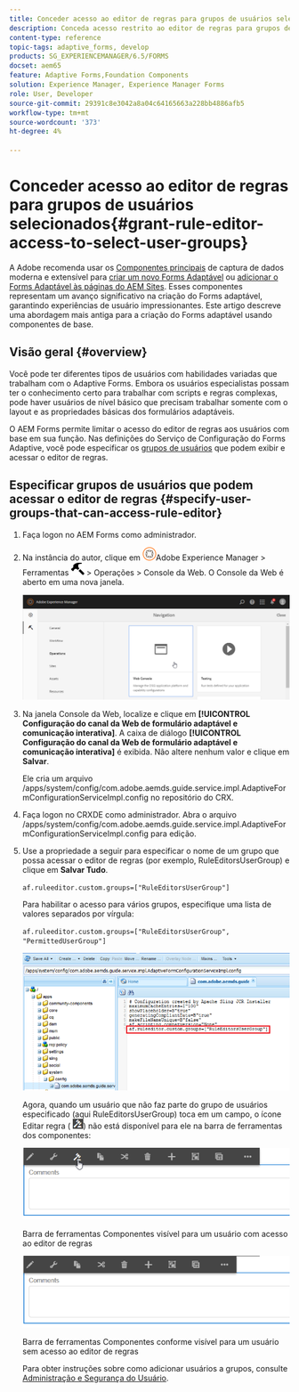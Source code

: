 ```yaml
---
title: Conceder acesso ao editor de regras para grupos de usuários selecionados
description: Conceda acesso restrito ao editor de regras para grupos de usuários selecionados.
content-type: reference
topic-tags: adaptive_forms, develop
products: SG_EXPERIENCEMANAGER/6.5/FORMS
docset: aem65
feature: Adaptive Forms,Foundation Components
solution: Experience Manager, Experience Manager Forms
role: User, Developer
source-git-commit: 29391c8e3042a8a04c64165663a228bb4886afb5
workflow-type: tm+mt
source-wordcount: '373'
ht-degree: 4%

---
```


# Conceder acesso ao editor de regras para grupos de usuários selecionados{#grant-rule-editor-access-to-select-user-groups}

A Adobe <span class="preview"> recomenda usar os [Componentes principais](https://experienceleague.adobe.com/docs/experience-manager-core-components/using/adaptive-forms/introduction.html?lang=pt-BR) de captura de dados moderna e extensível para [criar um novo Forms Adaptável](/help/forms/using/create-an-adaptive-form-core-components.md) ou [adicionar o Forms Adaptável às páginas do AEM Sites](/help/forms/using/create-or-add-an-adaptive-form-to-aem-sites-page.md). Esses componentes representam um avanço significativo na criação do Forms adaptável, garantindo experiências de usuário impressionantes. Este artigo descreve uma abordagem mais antiga para a criação do Forms adaptável usando componentes de base. </span>

## Visão geral {#overview}

Você pode ter diferentes tipos de usuários com habilidades variadas que trabalham com o Adaptive Forms. Embora os usuários especialistas possam ter o conhecimento certo para trabalhar com scripts e regras complexas, pode haver usuários de nível básico que precisam trabalhar somente com o layout e as propriedades básicas dos formulários adaptáveis.

O AEM Forms permite limitar o acesso do editor de regras aos usuários com base em sua função. Nas definições do Serviço de Configuração do Forms Adaptive, você pode especificar os [grupos de usuários](/help/sites-administering/security.md) que podem exibir e acessar o editor de regras.

## Especificar grupos de usuários que podem acessar o editor de regras {#specify-user-groups-that-can-access-rule-editor}

1. Faça logon no AEM Forms como administrador.
1. Na instância do autor, clique em ![adobeexperiencemanager](assets/adobeexperiencemanager.png)Adobe Experience Manager > Ferramentas ![martelo](assets/hammer.png) > Operações > Console da Web. O Console da Web é aberto em uma nova janela.

   ![1-2](assets/1-2.png)

1. Na janela Console da Web, localize e clique em **[!UICONTROL Configuração do canal da Web de formulário adaptável e comunicação interativa]**. A caixa de diálogo **[!UICONTROL Configuração do canal da Web de formulário adaptável e comunicação interativa]** é exibida. Não altere nenhum valor e clique em **Salvar**.

   Ele cria um arquivo /apps/system/config/com.adobe.aemds.guide.service.impl.AdaptiveFormConfigurationServiceImpl.config no repositório do CRX.

1. Faça logon no CRXDE como administrador. Abra o arquivo /apps/system/config/com.adobe.aemds.guide.service.impl.AdaptiveFormConfigurationServiceImpl.config para edição.
1. Use a propriedade a seguir para especificar o nome de um grupo que possa acessar o editor de regras (por exemplo, RuleEditorsUserGroup) e clique em **Salvar Tudo**.

   `af.ruleeditor.custom.groups=["RuleEditorsUserGroup"]`

   Para habilitar o acesso para vários grupos, especifique uma lista de valores separados por vírgula:

   `af.ruleeditor.custom.groups=["RuleEditorsUserGroup", "PermittedUserGroup"]`

   ![Criar Usuário](assets/create_user_new.png)

   Agora, quando um usuário que não faz parte do grupo de usuários especificado (aqui RuleEditorsUserGroup) toca em um campo, o ícone Editar regra ( ![edit-rules1](assets/edit-rules1.png)) não está disponível para ele na barra de ferramentas dos componentes:

   ![componentstoolbarwithre](assets/componentstoolbarwithre.png)

   Barra de ferramentas Componentes visível para um usuário com acesso ao editor de regras

   ![componentstoolbarwithoutre](assets/componentstoolbarwithoutre.png)

   Barra de ferramentas Componentes conforme visível para um usuário sem acesso ao editor de regras

   Para obter instruções sobre como adicionar usuários a grupos, consulte [Administração e Segurança do Usuário](/help/sites-administering/security.md).
